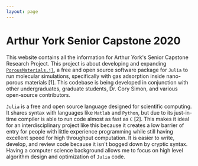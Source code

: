 ```yaml
---
layout: page
---
```


# Arthur York Senior Capstone 2020

This website contains all the information for Arthur York's Senior Capstone Research Project. This project is about developing and expanding [`PorousMaterials.jl`](https://github.com/SimonEnsemble/PorousMaterials.jl), a free and open source software package for `Julia` to run molecular simulations, specifically with gas adsorption inside nano-porous materials [1]. This codebase is being developed in conjunction with other undergraduates, graduate students, Dr. Cory Simon, and various open-source contributors.  

`Julia` is a free and open source language designed for scientific computing. It shares syntax with languages like `Matlab` and `Python`, but due to its just-in-time compiler is able to run code almost as fast as `C` [2]. This makes it ideal for an interdisciplinary project like this because it creates a low barrier of entry for people with little experience programming while still having excellent speed for high throughput computation. It is easier to write, develop, and review code because it isn't bogged down by cryptic syntax. Having a computer science background allows me to focus on high level algorithm design and optimization of `Julia` code. 


